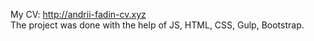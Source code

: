 My CV: http://andrii-fadin-cv.xyz <br>
The project was done with the help of JS, HTML, CSS, Gulp, Bootstrap.
